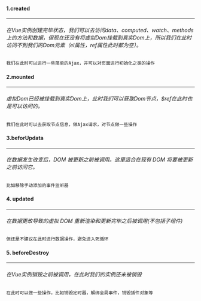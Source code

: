 #### 1.created

---

###### 在Vue实例创建完毕状态，我们可以去访问data、computed、watch、methods上的方法和数据，但现在还没有将虚拟Dom挂载到真实Dom上，所以我们在此时访问不到我们的Dom元素（el属性，ref属性此时都为空）。

```html
我们在此时可以进行一些简单的Ajax，并可以对页面进行初始化之类的操作
```

#### 2.mounted
---
###### 虚拟Dom已经被挂载到真实Dom上，此时我们可以获取Dom节点，$ref在此时也是可以访问的。

```html
我们在此时可以去获取节点信息，做Ajax请求，对节点做一些操作
```

#### 3.beforUpdata
---
###### 在数据发生改变后，DOM 被更新之前被调用。这里适合在现有 DOM 将要被更新之前访问它。

```html
比如移除手动添加的事件监听器
```

#### 4. updated
---
###### 在数据更改导致的虚拟 DOM 重新渲染和更新完毕之后被调用(不包括子组件)

```html
但还是不建议在此时进行数据操作，避免进入死循环
```
#### 5. beforeDestroy
---
###### 在Vue实例销毁之前被调用，在此时我们的实例还未被销毁

```html
在此时可以做一些操作，比如销毁定时器，解绑全局事件，销毁插件对象等
```




